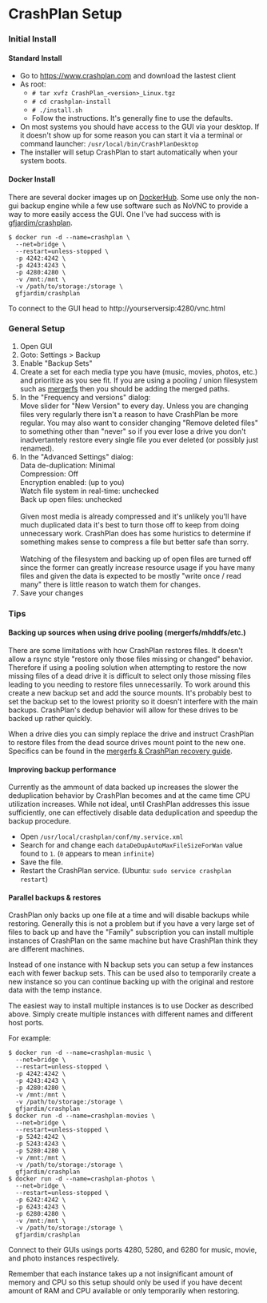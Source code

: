 # CrashPlan Setup

### Initial Install
#### Standard Install
* Go to https://www.crashplan.com and download the lastest client
* As root:  
  * `# tar xvfz CrashPlan_<version>_Linux.tgz`
  * `# cd crashplan-install`
  * `# ./install.sh`
  * Follow the instructions. It's generally fine to use the defaults.
* On most systems you should have access to the GUI via your desktop. If it doesn't show up for some reason you can start it via a terminal or command launcher: `/usr/local/bin/CrashPlanDesktop`
* The installer will setup CrashPlan to start automatically when your system boots.

#### Docker Install
There are several docker images up on [DockerHub](http://hub.docker.com). Some use only the non-gui backup engine while a few use software such as NoVNC to provide a way to more easily access the GUI. One I've had success with is [gfjardim/crashplan](https://hub.docker.com/r/gfjardim/crashplan/).

```
$ docker run -d --name=crashplan \
  --net=bridge \
  --restart=unless-stopped \
  -p 4242:4242 \
  -p 4243:4243 \
  -p 4280:4280 \
  -v /mnt:/mnt \
  -v /path/to/storage:/storage \
  gfjardim/crashplan
```

To connect to the GUI head to http://yourserversip:4280/vnc.html

### General Setup
1. Open GUI
2. Goto: Settings > Backup
3. Enable "Backup Sets"
4. Create a set for each media type you have (music, movies, photos, etc.) and prioritize as you see fit. If you are using a pooling / union filesystem such as [mergerfs](setup_(mergerfs).md) then you should be adding the merged paths.
5. In the "Frequency and versions" dialog:  
Move slider for "New Version" to every day. Unless you are changing files very regularly there isn't a reason to have CrashPlan be more regular. You may also want to consider changing "Remove deleted files" to something other than "never" so if you ever lose a drive you don't inadvertantely restore every single file you ever deleted (or possibly just renamed).
6. In the "Advanced Settings" dialog:  
Data de-duplication: Minimal  
Compression: Off  
Encryption enabled: (up to you)  
Watch file system in real-time: unchecked  
Back up open files: unchecked  
<br>Given most media is already compressed and it's unlikely you'll have much duplicated data it's best to turn those off to keep from doing unnecessary work. CrashPlan does has some huristics to determine if something makes sense to compress a file but better safe than sorry.  
<br>Watching of the filesystem and backing up of open files are turned off since the former can greatly increase resource usage if you have many files and given the data is expected to be mostly "write once / read many" there is little reason to watch them for changes.
7. Save your changes

### Tips
#### Backing up sources when using drive pooling (mergerfs/mhddfs/etc.)
There are some limitations with how CrashPlan restores files. It doesn't allow a rsync style "restore only those files missing or changed" behavior. Therefore if using a pooling solution when attempting to restore the now missing files of a dead drive it is difficult to select only those missing files leading to you needing to restore files unnecessarily. To work around this create a new backup set and add the source mounts. It's probably best to set the backup set to the lowest priority so it doesn't interfere with the main backups. CrashPlan's dedup behavior will allow for these drives to be backed up rather quickly.

When a drive dies you can simply replace the drive and instruct CrashPlan to restore files from the dead source drives mount point to the new one. Specifics can be found in the [mergerfs & CrashPlan recovery guide](recovery_(mergerfs,crashplan).md).

#### Improving backup performance
Currently as the ammount of data backed up increases the slower the deduplication behavior by CrashPlan becomes and at the came time CPU utilization increases. While not ideal, until CrashPlan addresses this issue sufficiently, one can effectively disable data deduplication and speedup the backup procedure.

* Open `/usr/local/crashplan/conf/my.service.xml`
* Search for and change each `dataDeDupAutoMaxFileSizeForWan` value found to `1`. (`0` appears to mean `infinite`)
* Save the file.
* Restart the CrashPlan service. (Ubuntu: `sudo service crashplan restart`)

#### Parallel backups & restores
CrashPlan only backs up one file at a time and will disable backups while restoring. Generally this is not a problem but if you have a very large set of files to back up and have the "Family" subscription you can install multiple instances of CrashPlan on the same machine but have CrashPlan think they are different machines.

Instead of one instance with N backup sets you can setup a few instances each with fewer backup sets. This can be used also to temporarily create a new instance so you can continue backing up with the original and restore data with the temp instance.

The easiest way to install multiple instances is to use Docker as described above. Simply create multiple instances with different names and different host ports. 

For example:

```
$ docker run -d --name=crashplan-music \
  --net=bridge \
  --restart=unless-stopped \
  -p 4242:4242 \
  -p 4243:4243 \
  -p 4280:4280 \
  -v /mnt:/mnt \
  -v /path/to/storage:/storage \
  gfjardim/crashplan
$ docker run -d --name=crashplan-movies \
  --net=bridge \
  --restart=unless-stopped \
  -p 5242:4242 \
  -p 5243:4243 \
  -p 5280:4280 \
  -v /mnt:/mnt \
  -v /path/to/storage:/storage \
  gfjardim/crashplan
$ docker run -d --name=crashplan-photos \
  --net=bridge \
  --restart=unless-stopped \
  -p 6242:4242 \
  -p 6243:4243 \
  -p 6280:4280 \
  -v /mnt:/mnt \
  -v /path/to/storage:/storage \
  gfjardim/crashplan
```

Connect to their GUIs usings ports 4280, 5280, and 6280 for music, movie, and photo instances respectively.

Remember that each instance takes up a not insignificant amount of memory and CPU so this setup should only be used if you have decent amount of RAM and CPU available or only temporarily when restoring.
